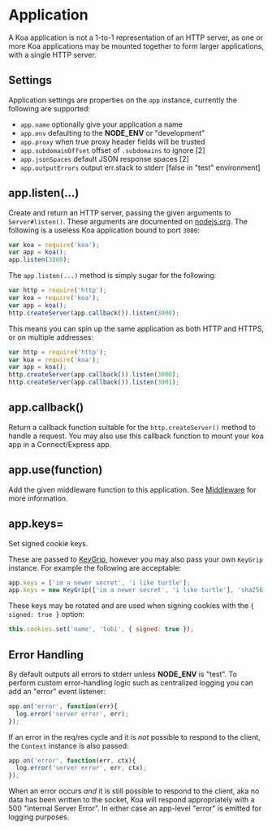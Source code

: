 # Application

  A Koa application is not a 1-to-1 representation of an HTTP server,
  as one or more Koa applications may be mounted together to form larger
  applications, with a single HTTP server.

## Settings

  Application settings are properties on the `app` instance, currently
  the following are supported:

  - `app.name` optionally give your application a name
  - `app.env` defaulting to the __NODE_ENV__ or "development"
  - `app.proxy` when true proxy header fields will be trusted
  - `app.subdomainOffset` offset of `.subdomains` to ignore [2]
  - `app.jsonSpaces` default JSON response spaces [2]
  - `app.outputErrors` output err.stack to stderr [false in "test" environment]

## app.listen(...)

  Create and return an HTTP server, passing the given arguments to
  `Server#listen()`. These arguments are documented on [nodejs.org](http://nodejs.org/api/http.html#http_server_listen_port_hostname_backlog_callback). The following is a useless Koa application bound to port `3000`:

```js
var koa = require('koa');
var app = koa();
app.listen(3000);
```

  The `app.listen(...)` method is simply sugar for the following:

```js
var http = require('http');
var koa = require('koa');
var app = koa();
http.createServer(app.callback()).listen(3000);
```

  This means you can spin up the same application as both HTTP and HTTPS,
  or on multiple addresses:

```js
var http = require('http');
var koa = require('koa');
var app = koa();
http.createServer(app.callback()).listen(3000);
http.createServer(app.callback()).listen(3001);
```

## app.callback()

  Return a callback function suitable for the `http.createServer()`
  method to handle a request.
  You may also use this callback function to mount your koa app in a
  Connect/Express app.

## app.use(function)

  Add the given middleware function to this application. See [Middleware](#middleware) for
  more information.

## app.keys=

 Set signed cookie keys.

 These are passed to [KeyGrip](https://github.com/jed/keygrip),
 however you may also pass your own `KeyGrip` instance. For
 example the following are acceptable:

```js
app.keys = ['im a newer secret', 'i like turtle'];
app.keys = new KeyGrip(['im a newer secret', 'i like turtle'], 'sha256');
```

  These keys may be rotated and are used when signing cookies
  with the `{ signed: true }` option:

```js
this.cookies.set('name', 'tobi', { signed: true });
```

## Error Handling

  By default outputs all errors to stderr unless __NODE_ENV__ is "test". To perform custom error-handling logic such as centralized logging you
  can add an "error" event listener:

```js
app.on('error', function(err){
  log.error('server error', err);
});
```

  If an error in the req/res cycle and it is _not_ possible to respond to the client, the `Context` instance is also passed:

```js
app.on('error', function(err, ctx){
  log.error('server error', err, ctx);
});
```

  When an error occurs _and_ it is still possible to respond to the client, aka no data has been written to the socket, Koa will respond
  appropriately with a 500 "Internal Server Error". In either case
  an app-level "error" is emitted for logging purposes.

